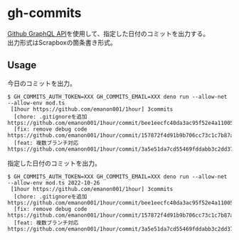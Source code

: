 # gh-commits

[Github GraphQL API](https://docs.github.com/ja/graphql)を使用して、指定した日付のコミットを出力する。  
出力形式はScrapboxの箇条書き形式。

## Usage

今日のコミットを出力。
```
$ GH_COMMITS_AUTH_TOKEN=XXX GH_COMMITS_EMAIL=XXX deno run --allow-net --allow-env mod.ts
 [1hour https://github.com/emanon001/1hour] 3commits
  [chore: .gitignoreを追加 https://github.com/emanon001/1hour/commit/bee1eecfc40da3ac95f52e4a1100574cba951817]
  [fix: remove debug code https://github.com/emanon001/1hour/commit/157872f4d91b9b706cc73c1c7b87a548a2cfdfc8]
  [feat: 複数ブランチ対応 https://github.com/emanon001/1hour/commit/3a5e51da7cd55469fddabb3c2dd37d7fcbab9345]
```

指定した日付のコミットを出力。
```
$ GH_COMMITS_AUTH_TOKEN=XXX GH_COMMITS_EMAIL=XXX deno run --allow-net --allow-env mod.ts 2022-10-26
 [1hour https://github.com/emanon001/1hour] 3commits
  [chore: .gitignoreを追加 https://github.com/emanon001/1hour/commit/bee1eecfc40da3ac95f52e4a1100574cba951817]
  [fix: remove debug code https://github.com/emanon001/1hour/commit/157872f4d91b9b706cc73c1c7b87a548a2cfdfc8]
  [feat: 複数ブランチ対応 https://github.com/emanon001/1hour/commit/3a5e51da7cd55469fddabb3c2dd37d7fcbab9345]
```
